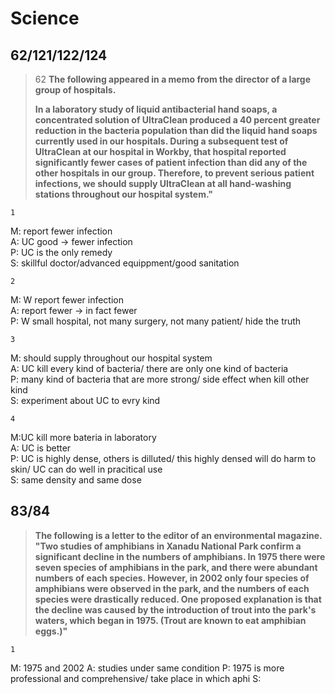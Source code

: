Science
================
62/121/122/124
----------------------
>62
>**The following appeared in a memo from the director of a large group of hospitals.**
>
> **In a laboratory study of liquid antibacterial hand soaps, a concentrated solution of UltraClean produced a 40 percent greater reduction in the bacteria population than did the liquid hand soaps currently used in our hospitals. During a subsequent test of UltraClean at our hospital in Workby, that hospital reported significantly fewer cases of patient infection than did any of the other hospitals in our group. Therefore, to prevent serious patient infections, we should supply UltraClean at all hand-washing stations throughout our hospital system."**

    1
M: report fewer infection  
A: UC good -> fewer infection  
P: UC is the only remedy  
S: skillful doctor/advanced equippment/good sanitation  

    2
M: W report fewer infection  
A: report fewer -> in fact fewer  
P: W small hospital, not many surgery, not many patient/ hide the truth  


    3
M: should supply throughout our hospital system  
A: UC kill every kind of bacteria/ there are only one kind of bacteria   
P: many kind of bacteria that are more strong/ side effect when kill other kind  
S: experiment about UC to evry kind  

    4
M:UC kill more bateria in laboratory  
A: UC is better  
P: UC is highly dense, others is dilluted/ this highly densed will do harm to skin/ UC can do well in pracitical use  
S: same density and same dose   

83/84
----------------------------
>**The following is a letter to the editor of an environmental magazine. 
"Two studies of amphibians in Xanadu National Park confirm a significant decline in the numbers of amphibians. In 1975 there were seven species of amphibians in the park, and there were abundant numbers of each species. However, in 2002 only four species of amphibians were observed in the park, and the numbers of each species were drastically reduced. One proposed explanation is that the decline was caused by the introduction of trout into the park's waters, which began in 1975. (Trout are known to eat amphibian eggs.)"**

    1
M: 1975 and 2002
A: studies under same condition
P: 1975 is more professional and comprehensive/ take place in which aphi
S:

<!--stackedit_data:
eyJoaXN0b3J5IjpbLTYwMTQxNjU5LC02NzA1ODkyMDJdfQ==
-->